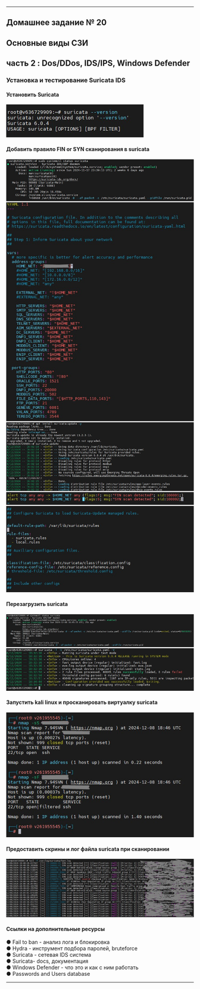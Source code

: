 
________________________________________
## Домашнее задание № 20  
## Основные виды СЗИ  
## часть 2 :  Dos/DDos, IDS/IPS, Windows Defender  

### Установка и тестирование Suricata IDS  

#### Установить Suricata  
![20_01](20_01.jpg)  
#### Добавить правило FIN or SYN сканирования в suricata  
![20_02](20_02.jpg)  
![20_03](20_03.jpg)  
![20_04](20_04.jpg)  
![20_05](20_05.jpg)  
![20_06](20_06.jpg)  
#### Перезагрузить suricata  
![20_07](20_07.jpg)  
![20_08](20_08.jpg)  
#### Запустить kali linux и просканировать виртуалку suricata  
![20_09](20_09.jpg)  
#### Предоставить скрины и лог файла suricata при сканировании  
![20_10](20_10.jpg)  

#### Ссылки на дополнительные ресурсы  
●	Fail to ban - анализ лога и блокировка  
●	Hydra - инструмент подбора паролей, bruteforce  
●	Suricata - сетевая IDS система  
●	Suricata- docs, документация  
●	Windows Defender - что это и как с ним работать  
●	Passwords and Users database  

________________________________________

